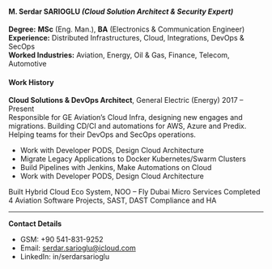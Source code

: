 #### M. Serdar SARIOGLU _(Cloud Solution Architect & Security Expert)_

**Degree:** **MSc** (Eng. Man.), **BA** (Electronics & Communication Engineer)<br />
**Experience:** Distributed Infrastructures, Cloud, Integrations, DevOps & SecOps<br />
**Worked Industries:** Aviation, Energy, Oil & Gas, Finance, Telecom, Automotive

#### Work History
**Cloud Solutions & DevOps Architect**, General Electric (Energy) 2017 – Present<br />
Responsible for GE Aviation’s Cloud Infra, designing new engages and migrations. Building CD/CI and automations for AWS, Azure and Predix. Helping teams for their DevOps and SecOps operations.

* Work with Developer PODS, Design Cloud Architecture
* Migrate Legacy Applications to Docker Kubernetes/Swarm Clusters
* Build Pipelines with Jenkins, Make Automations on Cloud
* Work with Developer PODS, Design Cloud Architecture

Built Hybrid Cloud Eco System, NOO – Fly Dubai Micro Services
Completed 4 Aviation Software Projects, SAST, DAST Compliance and HA

---
**Contact Details**
  * GSM: +90 541-831-9252
  * Email: serdar.sarioglu@icloud.com
  * LinkedIn: in/serdarsarioglu
